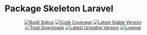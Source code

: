 # Package Skeleton Laravel
<p align="center">
<a href="https://github.com/zingimmick/package-skeleton-laravel/actions"><img src="https://github.com/zingimmick/package-skeleton-laravel/workflows/tests/badge.svg" alt="Build Status"></a>
<a href="https://codecov.io/gh/zingimmick/package-skeleton-laravel"><img src="https://codecov.io/gh/zingimmick/package-skeleton-laravel/branch/master/graph/badge.svg" alt="Code Coverage" /></a>
<a href="https://packagist.org/packages/zing/package-skeleton-laravel"><img src="https://poser.pugx.org/zing/package-skeleton-laravel/v/stable.svg" alt="Latest Stable Version"></a>
<a href="https://packagist.org/packages/zing/package-skeleton-laravel"><img src="https://poser.pugx.org/zing/package-skeleton-laravel/downloads" alt="Total Downloads"></a>
<a href="https://packagist.org/packages/zing/package-skeleton-laravel"><img src="https://poser.pugx.org/zing/package-skeleton-laravel/v/unstable.svg" alt="Latest Unstable Version"></a>
<a href="https://packagist.org/packages/zing/package-skeleton-laravel"><img src="https://poser.pugx.org/zing/package-skeleton-laravel/license" alt="License"></a>
</p>